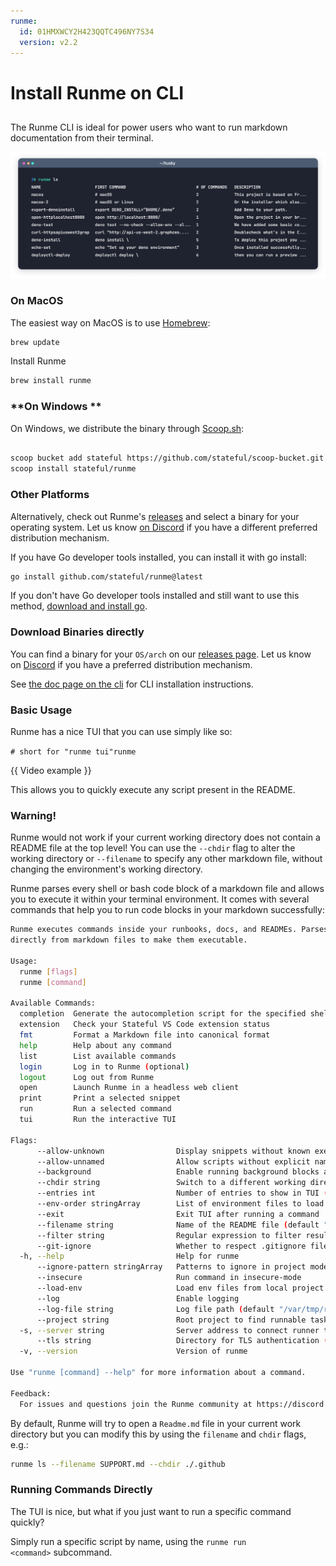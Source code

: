 ```yaml
---
runme:
  id: 01HMXWCY2H423QQTC496NY7S34
  version: v2.2
---
```


# Install Runme on CLI

## [](https://docs.runme.dev/installation/runmecli)

The Runme CLI is ideal for power users who want to run markdown documentation from their terminal.

![cli](../../static/img/terminal.png)

### **On MacOS**

The easiest way on MacOS is to use [Homebrew](https://brew.sh/):

```sh {"id":"01HMXXFJFXWEN7ER7PSYKQNH3C"}
brew update
```

Install Runme

```sh {"id":"01HMXXF11NA3BJNCDYQAED3654"}
brew install runme
```

### **On Windows **

On Windows, we distribute the binary through [Scoop.sh](https://scoop.sh/):

```sh {"id":"01HMXWP6WJP70JQEBKRMZWR955"}

scoop bucket add stateful https://github.com/stateful/scoop-bucket.git
scoop install stateful/runme

```

### **Other Platforms**

Alternatively, check out Runme's [releases](https://github.com/stateful/runme/releases) and select a binary for your operating system. Let us know [on Discord](https://discord.gg/runme) if you have a different preferred distribution mechanism.

If you have Go developer tools installed, you can install it with go install:

```sh {"id":"01HMXWNACJGQCWXQCBZA7ERQB5"}
go install github.com/stateful/runme@latest
```

If you don't have Go developer tools installed and still want to use this method, [download and install go](https://go.dev/doc/install).

### **Download Binaries directly**

You can find a binary for your `OS/arch` on our [releases page](https://github.com/stateful/runme/releases). Let us know on [Discord](https://discord.gg/runme) if you have a preferred distribution mechanism.

See [the doc page on the cli](https://docs.runme.dev/installation/runmecli) for CLI installation instructions.

### **Basic Usage**

Runme has a nice TUI that you can use simply like so:

`# short for "runme tui"runme`

{{ Video example }}

This allows you to quickly execute any script present in the README.

### **Warning!**

Runme would not work if your current working directory does not contain a README file at the top level! You can use the `--chdir` flag to alter the working directory or `--filename` to specify any other markdown file, without changing the environment's working directory.

Runme parses every shell or bash code block of a markdown file and allows you to execute it within your terminal environment. It comes with several commands that help you to run code blocks in your markdown successfully:

```sh {"id":"01HMXWHNSWH5DV8A9P289P8SSE"}
Runme executes commands inside your runbooks, docs, and READMEs. Parses commands
directly from markdown files to make them executable.

Usage:
  runme [flags]
  runme [command]

Available Commands:
  completion  Generate the autocompletion script for the specified shell
  extension   Check your Stateful VS Code extension status
  fmt         Format a Markdown file into canonical format
  help        Help about any command
  list        List available commands
  login       Log in to Runme (optional)
  logout      Log out from Runme
  open        Launch Runme in a headless web client
  print       Print a selected snippet
  run         Run a selected command
  tui         Run the interactive TUI

Flags:
      --allow-unknown                Display snippets without known executor (default true)
      --allow-unnamed                Allow scripts without explicit names
      --background                   Enable running background blocks as background processes
      --chdir string                 Switch to a different working directory before executing the command (default "/Users/macbookpro/Desktop/ssh")
      --entries int                  Number of entries to show in TUI (default 5)
      --env-order stringArray        List of environment files to load in order. (default [.env.local,.env])
      --exit                         Exit TUI after running a command
      --filename string              Name of the README file (default "README.md")
      --filter string                Regular expression to filter results, by filename and task name
      --git-ignore                   Whether to respect .gitignore file(s) in project (default true)
  -h, --help                         Help for runme
      --ignore-pattern stringArray   Patterns to ignore in project mode (default [node_modules,.venv])
      --insecure                     Run command in insecure-mode
      --load-env                     Load env files from local project. Control which files to load with --env-order (default true)
      --log                          Enable logging
      --log-file string              Log file path (default "/var/tmp/runme.log")
      --project string               Root project to find runnable tasks
  -s, --server string                Server address to connect runner to
      --tls string                   Directory for TLS authentication (default "/Users/macbookpro/Library/Application Support/runme/tls")
  -v, --version                      Version of runme

Use "runme [command] --help" for more information about a command.

Feedback:
  For issues and questions join the Runme community at https://discord.gg/runme
```

By default, Runme will try to open a `Readme.md` file in your current work directory but you can modify this by using the `filename` and `chdir` flags, e.g.:

```sh {"id":"01HMXWG5N41B5V7JKQG2FZDMC7"}
runme ls --filename SUPPORT.md --chdir ./.github
```

### **Running Commands Directly**

The TUI is nice, but what if you just want to run a specific command quickly?

Simply run a specific script by name, using the `runme run <command>` subcommand.
